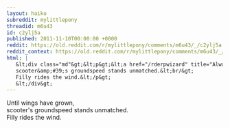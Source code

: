 ```yaml
---
layout: haiku
subreddit: mylittlepony
threadid: m6u43
id: c2ylj5a
published: 2011-11-10T00:00:00 +0000
reddit: https://old.reddit.com/r/mylittlepony/comments/m6u43/_/c2ylj5a
reddit_context: https://old.reddit.com/r/mylittlepony/comments/m6u43/_/c2ylj5a?context=3
html: |
   &lt;div class="md"&gt;&lt;p&gt;&lt;a href="/rderpwizard" title="Always Relevant / Orphanarium Knower / Paper Bag Princess"&gt;&lt;/a&gt; Until wings have grown,&lt;br/&gt;
   scooter&amp;#39;s groundspeed stands unmatched.&lt;br/&gt;
   Filly rides the wind.&lt;/p&gt;
   &lt;/div&gt;
---
```


[](/rderpwizard "Always Relevant / Orphanarium Knower / Paper Bag Princess") Until wings have grown,  
scooter's groundspeed stands unmatched.  
Filly rides the wind.